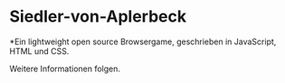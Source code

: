 # Siedler-von-Aplerbeck

*Ein lightweight open source Browsergame, geschrieben in JavaScript, HTML und CSS.

Weitere Informationen folgen.
